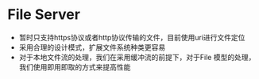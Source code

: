 # File Server

+ 暂时只支持https协议或者http协议传输的文件，目前使用uri进行文件定位
+ 采用合理的设计模式，扩展文件系统种类更容易
+ 对于本地文件流的处理，我们在采用缓冲流的前提下，对于File 模型的处理，我们使用即用即取的方式来提高性能
